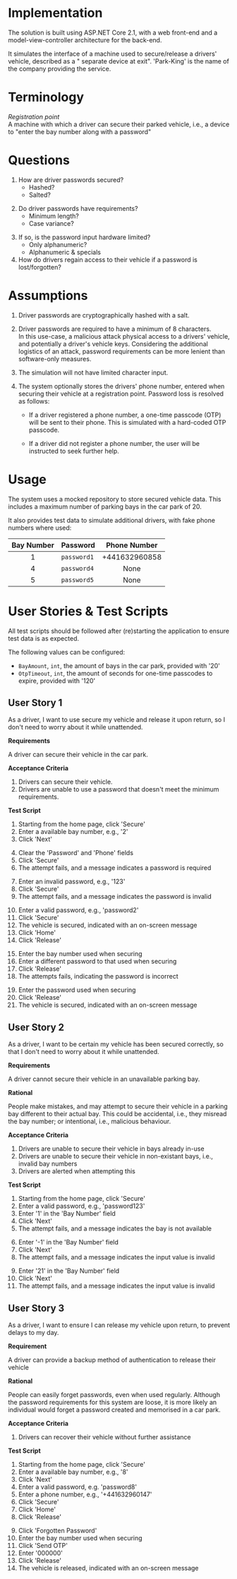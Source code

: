 # Implementation

The solution is built using ASP.NET Core 2.1, with a web front-end and a model-view-controller architecture for the back-end.

It simulates the interface of a machine used to secure/release a drivers' vehicle, described as a " separate device at exit". 'Park-King' is the name of the company providing the service.

# Terminology

_Registration point_ <br/>
A machine with which a driver can secure their parked vehicle, i.e., a device to "enter the bay number along with a password"

# Questions

1. How are driver passwords secured?
   - Hashed?
   - Salted?

2) Do driver passwords have requirements?
   - Minimum length?
   - Case variance?

3. If so, is the password input hardware limited?
   - Only alphanumeric?
   - Alphanumeric & specials
4. How do drivers regain access to their vehicle if a password is lost/forgotten?

# Assumptions

1. Driver passwords are cryptographically hashed with a salt.

2) Driver passwords are required to have a minimum of 8 characters. <br/>
   In this use-case, a malicious attack physical access to a drivers' vehicle, and potentially a driver's vehicle keys. Considering the additional logistics of an attack, password requirements can be more lenient than software-only measures.

3. The simulation will not have limited character input.

4) The system optionally stores the drivers' phone number, entered when securing their vehicle at a registration point. Password loss is resolved as follows:

   - If a driver registered a phone number, a one-time passcode (OTP) will be sent to their phone. This is simulated with a hard-coded OTP passcode.

   - If a driver did not register a phone number, the user will be instructed to seek further help.

# Usage

The system uses a mocked repository to store secured vehicle data. This includes a maximum number of parking bays in the car park of 20.

It also provides test data to simulate additional drivers, with fake phone numbers where used:

| Bay Number | Password    | Phone Number  |
| :--------: | ----------- | :-----------: |
|     1      | `password1` | +441632960858 |
|     4      | `password4` |     None      |
|     5      | `password5` |     None      |

# User Stories & Test Scripts

All test scripts should be followed after (re)starting the application to ensure test data is as expected.

The following values can be configured:

- `BayAmount`, `int`, the amount of bays in the car park, provided with '20'
- `OtpTimeout`, `int`, the amount of seconds for one-time passcodes to expire, provided with '120'

## User Story 1

As a driver, I want to use secure my vehicle and release it upon return, so I don't need to worry about it while unattended.

**Requirements**

A driver can secure their vehicle in the car park.

**Acceptance Criteria**

1. Drivers can secure their vehicle.
2. Drivers are unable to use a password that doesn't meet the minimum requirements.

**Test Script**

1. Starting from the home page, click 'Secure'
2. Enter a available bay number, e.g., '2'
3. Click 'Next'

4) Clear the 'Password' and 'Phone' fields
5) Click 'Secure'
6) The attempt fails, and a message indicates a password is required

7. Enter an invalid password, e.g., '123'
8. Click 'Secure'
9. The attempt fails, and a message indicates the password is invalid

10) Enter a valid password, e.g., 'password2'
11) Click 'Secure'
12) The vehicle is secured, indicated with an on-screen message
13) Click 'Home'
14) Click 'Release'

15. Enter the bay number used when securing
16. Enter a different password to that used when securing
17. Click 'Release'
18. The attempts fails, indicating the password is incorrect

19) Enter the password used when securing
20) Click 'Release'
21) The vehicle is secured, indicated with an on-screen message

## User Story 2

As a driver, I want to be certain my vehicle has been secured correctly, so that I don't need to worry about it while unattended.

**Requirements**

A driver cannot secure their vehicle in an unavailable parking bay.

**Rational**

People make mistakes, and may attempt to secure their vehicle in a parking bay different to their actual bay. This could be accidental, i.e., they misread the bay number; or intentional, i.e., malicious behaviour.

**Acceptance Criteria**

1. Drivers are unable to secure their vehicle in bays already in-use
2. Drivers are unable to secure their vehicle in non-existant bays, i.e., invalid bay numbers
3. Drivers are alerted when attempting this

**Test Script**

1. Starting from the home page, click 'Secure'
2. Enter a valid password, e.g., 'password123'
3. Enter '1' in the 'Bay Number' field
4. Click 'Next'
5. The attempt fails, and a message indicates the bay is not available

6) Enter '-1' in the 'Bay Number' field
7) Click 'Next'
8) The attempt fails, and a message indicates the input value is invalid

9. Enter '21' in the 'Bay Number' field
10. Click 'Next'
11. The attempt fails, and a message indicates the input value is invalid

## User Story 3

As a driver, I want to ensure I can release my vehicle upon return, to prevent delays to my day.

**Requirement**

A driver can provide a backup method of authentication to release their vehicle

**Rational**

People can easily forget passwords, even when used regularly. Although the password requirements for this system are loose, it is more likely an individual would forget a password created and memorised in a car park.

**Acceptance Criteria**

1. Drivers can recover their vehicle without further assistance

**Test Script**

1. Starting from the home page, click 'Secure'
2. Enter a available bay number, e.g., '8'
3. Click 'Next'
4. Enter a valid password, e.g. 'password8'
5. Enter a phone number, e.g., '+441632960147'
6. Click 'Secure'
7. Click 'Home'
8. Click 'Release'

9) Click 'Forgotten Password'
10) Enter the bay number used when securing
11) Click 'Send OTP'
12) Enter '000000'
13) Click 'Release'
14) The vehicle is released, indicated with an on-screen message
